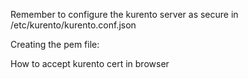 Remember to configure the kurento server as secure in /etc/kurento/kurento.conf.json

Creating the pem file:


How to accept kurento cert in browser

